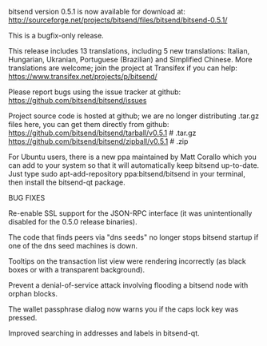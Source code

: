 bitsend version 0.5.1 is now available for download at:
http://sourceforge.net/projects/bitsend/files/bitsend/bitsend-0.5.1/

This is a bugfix-only release.

This release includes 13 translations, including 5 new translations:
Italian, Hungarian, Ukranian, Portuguese (Brazilian) and Simplified Chinese.
More translations are welcome; join the project at Transifex if you can help:
https://www.transifex.net/projects/p/bitsend/

Please report bugs using the issue tracker at github:
https://github.com/bitsend/bitsend/issues

Project source code is hosted at github; we are no longer
distributing .tar.gz files here, you can get them
directly from github:
https://github.com/bitsend/bitsend/tarball/v0.5.1  # .tar.gz
https://github.com/bitsend/bitsend/zipball/v0.5.1  # .zip

For Ubuntu users, there is a new ppa maintained by Matt Corallo which
you can add to your system so that it will automatically keep
bitsend up-to-date.  Just type
sudo apt-add-repository ppa:bitsend/bitsend
in your terminal, then install the bitsend-qt package.


BUG FIXES

Re-enable SSL support for the JSON-RPC interface (it was unintentionally
disabled for the 0.5.0 release binaries).

The code that finds peers via "dns seeds" no longer stops bitsend startup
if one of the dns seed machines is down.

Tooltips on the transaction list view were rendering incorrectly (as black boxes
or with a transparent background).

Prevent a denial-of-service attack involving flooding a bitsend node with
orphan blocks.

The wallet passphrase dialog now warns you if the caps lock key was pressed.

Improved searching in addresses and labels in bitsend-qt.
